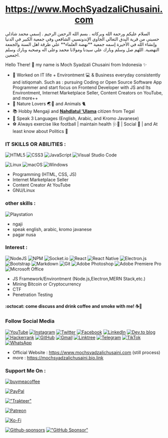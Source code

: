 <h1 align="center">
  <a href="https://mochsyadzalichusaini.bio.link" target="_blank">https://www.MochSyadzaliChusaini.com</a>
</h1>
السلام عليكم ورحمة الله وبركاته . بسم الله الرحمن الرحيم . إسمي محمد شاذلي حسيني من قرية البدق التغالي الجاوي الإندونسيي الشافعي وفي جمعية الكبير في الدنيا وإنشاء الله في الأخيرة إسمه جمعية **نهضة العلماء** علي طرقة اهل السنة والجمعة النهضية. اللهم صل وسلم وبارك علي سيدنا ومولانا محمد وعلى اله وصحبه وبارك وسلم اجمعين.

Hello There! 👋 my name is Moch Syadzali Chusaini from Indonesia ✨

- 🎯 Worked on IT life + Environtment 💻 & Business everyday consistently and istiqomah. Such as : pursuing Coding or Open Source Software App Programmer and start focus on Frontend Developer with JS and Its Environtment, Internet Marketplace Seller, Content Creators on YouTube, and more++
- 🌴 Nature Lovers 🌏🌱 and Animals 🐈
- 📚 Hobby Mengaji and [**Nahdlatul 'Ulama**](https://www.nu.or.id) citizen from Tegal
- 💬 Speak 3 Languages (English, Arabic, and Kromo Javanese)
- ⚽️ Always exercise like football | maintain health 🩺💊 | Social 👬 | and At least know about Politics 📌

### IT SKILLS OR ABILITIES :
![HTML5](https://img.shields.io/badge/html5-%23E34F26.svg?style=for-the-badge&logo=html5&logoColor=white)
![CSS3](https://img.shields.io/badge/css3-%231572B6.svg?style=for-the-badge&logo=css3&logoColor=white)
![JavaScript](https://img.shields.io/badge/javascript-%23323330.svg?style=for-the-badge&logo=javascript&logoColor=%23F7DF1E)
![Visual Studio Code](https://img.shields.io/badge/Visual%20Studio%20Code-0078d7.svg?style=for-the-badge&logo=visual-studio-code&logoColor=white)

![Linux](https://img.shields.io/badge/Linux-FCC624?style=for-the-badge&logo=linux&logoColor=black)
![macOS](https://img.shields.io/badge/mac%20os-000000?style=for-the-badge&logo=macos&logoColor=F0F0F0)
![Windows](https://img.shields.io/badge/Windows-0078D6?style=for-the-badge&logo=windows&logoColor=white)

- Programming (HTML, CSS, JS)
- Internet Marketplace Seller
- Content Creator At YouTube
- GNU/Linux

### other skills :
![Playstation](https://img.shields.io/badge/Playstation-003791?style=for-the-badge&logo=playstation&logoColor=white)
- ngaji
- speak english, arabic, kromo javanese
- pagar nusa

### Interest :
![NodeJS](https://img.shields.io/badge/node.js-6DA55F?style=for-the-badge&logo=node.js&logoColor=white)
![NPM](https://img.shields.io/badge/NPM-%23000000.svg?style=for-the-badge&logo=npm&logoColor=white)
![Socket.io](https://img.shields.io/badge/Socket.io-black?style=for-the-badge&logo=socket.io&badgeColor=010101)
![React](https://img.shields.io/badge/react-%2320232a.svg?style=for-the-badge&logo=react&logoColor=%2361DAFB)
![React Native](https://img.shields.io/badge/react_native-%2320232a.svg?style=for-the-badge&logo=react&logoColor=%2361DAFB)
![Electron.js](https://img.shields.io/badge/Electron-191970?style=for-the-badge&logo=Electron&logoColor=white)
![Bootstrap](https://img.shields.io/badge/bootstrap-%23563D7C.svg?style=for-the-badge&logo=bootstrap&logoColor=white)
![Markdown](https://img.shields.io/badge/markdown-%23000000.svg?style=for-the-badge&logo=markdown&logoColor=white)
![Git](https://img.shields.io/badge/git-%23F05033.svg?style=for-the-badge&logo=git&logoColor=white)
![Adobe Photoshop](https://img.shields.io/badge/adobe%20photoshop-%2331A8FF.svg?style=for-the-badge&logo=adobe%20photoshop&logoColor=white)
![Adobe Premiere Pro](https://img.shields.io/badge/Adobe%20Premiere%20Pro-9999FF.svg?style=for-the-badge&logo=Adobe%20Premiere%20Pro&logoColor=white)
![Microsoft Office](https://img.shields.io/badge/Microsoft_Office-D83B01?style=for-the-badge&logo=microsoft-office&logoColor=white)


- JS Framework/Environtment (Node.js,Electron,MERN Stack,etc.)
- Mining Bitcoin or Cryptocurrency
- CTF
- Penetration Testing

#### :octocat: come discuss and drink coffee and smoke with me! ☕🚬

### Follow Social Media
[![YouTube](https://img.shields.io/badge/YouTube-%23FF0000.svg?style=for-the-badge&logo=YouTube&logoColor=white)](https://www.youtube.com/@moch.syadzali.chusaini)
[![Instagram](https://img.shields.io/badge/Instagram-%23E4405F.svg?style=for-the-badge&logo=Instagram&logoColor=white)](https://www.instagram.com/mochsyadzalichusaini/)
[![Twitter](https://img.shields.io/badge/Twitter-%231DA1F2.svg?style=for-the-badge&logo=Twitter&logoColor=white)](https://twitter.com/moch_syadzali)
[![Facebook](https://img.shields.io/badge/Facebook-%231877F2.svg?style=for-the-badge&logo=Facebook&logoColor=white)](https://www.facebook.com/mochsyadzalichusaini.facebookfanspage)
[![LinkedIn](https://img.shields.io/badge/linkedin-%230077B5.svg?style=for-the-badge&logo=linkedin&logoColor=white)](https://www.linkedin.com/in/moch-syadzali-chusaini-33908225a/)
[![Dev.to blog](https://img.shields.io/badge/dev.to-0A0A0A?style=for-the-badge&logo=dev.to&logoColor=white)](https://dev.to/mochsyadzalichusaini)
[![Hackerrank](https://img.shields.io/badge/-Hackerrank-2EC866?style=for-the-badge&logo=HackerRank&logoColor=white)](https://www.hackerrank.com/mochsyadzalichu1)
[![GitHub](https://img.shields.io/badge/github-%23121011.svg?style=for-the-badge&logo=github&logoColor=white)](https://MochSyadzaliChusaini.github.io)
[![Gmail](https://img.shields.io/badge/Gmail-D14836?style=for-the-badge&logo=gmail&logoColor=white)](mochsyadzalichusaini@gmail.com)
[![Linktree](https://img.shields.io/badge/linktree-1de9b6?style=for-the-badge&logo=linktree&logoColor=white)](https://mochsyadzalichusaini.bio.link)
[![Telegram](https://img.shields.io/badge/Telegram-2CA5E0?style=for-the-badge&logo=telegram&logoColor=white)](https://t.me/mochsyadzalichusaini)
[![TikTok](https://img.shields.io/badge/TikTok-%23000000.svg?style=for-the-badge&logo=TikTok&logoColor=white)](https://www.tiktok.com/@mochsyadzalichusaini)
[![WhatsApp](https://img.shields.io/badge/WhatsApp-25D366?style=for-the-badge&logo=whatsapp&logoColor=white)](https://api.whatsapp.com/send/?phone=087745545990)


- Official Website : https://www.mochsyadzalichusaini.com (still process)
- more : https://mochsyadzalichusaini.bio.link


### Support Me On :
[![buymeacoffee](https://www.buymeacoffee.com/assets/img/guidelines/download-assets-sm-1.svg)](https://www.buymeacoffee.com/mochsyadzali)

[![PayPal](https://img.shields.io/badge/PayPal-00457C?style=for-the-badge&logo=paypal&logoColor=white)](https://www.paypal.com/paypalme/mochsyadzalichusaini)

[!["Trakteer"](https://img.shields.io/badge/Support%20On-Trakteer.id-red)](https://trakteer.id/mochsyadzalichusaini)

[![Patreon](https://img.shields.io/badge/Patreon-F96854?style=for-the-badge&logo=patreon&logoColor=white)](https://www.patreon.com/user?u=85036487)

[![Ko-Fi](https://img.shields.io/badge/Ko--fi-F16061?style=for-the-badge&logo=ko-fi&logoColor=white)](https://ko-fi.com/mochsyadzalichusaini)

[![Github-sponsors](https://img.shields.io/badge/sponsor-30363D?style=for-the-badge&logo=GitHub-Sponsors&logoColor=#EA4AAA)](https://github.com/sponsors/MochSyadzaliChusaini)
[!["GitHub Sponsor"](https://img.shields.io/github/sponsors/mochsyadzalichusaini?color=blue&label=GitHub%20Sponsors&logo=github&logoColor=white&style=for-the-badge)](https://github.com/sponsors/MochSyadzaliChusaini)
